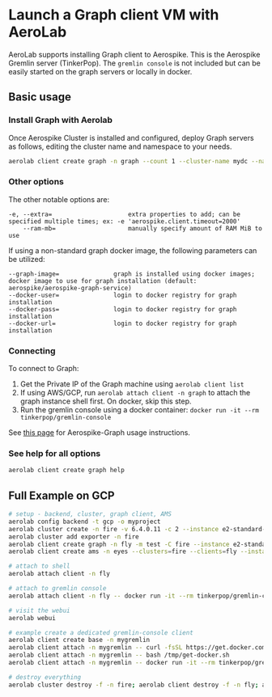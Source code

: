 # Launch a Graph client VM with AeroLab

AeroLab supports installing Graph client to Aerospike. This is the Aerospike Gremlin server (TinkerPop). The `gremlin console` is not included but can be easily started on the graph servers or locally in docker.

## Basic usage

### Install Graph with Aerolab

Once Aerospike Cluster is installed and configured, deploy Graph servers as follows, editing the cluster name and namespace to your needs.

```bash
aerolab client create graph -n graph --count 1 --cluster-name mydc --namespace test
```

### Other options

The other notable options are:
```
-e, --extra=                     extra properties to add; can be specified multiple times; ex: -e 'aerospike.client.timeout=2000'
    --ram-mb=                    manually specify amount of RAM MiB to use
```

If using a non-standard graph docker image, the following parameters can be utilized:
```
--graph-image=               graph is installed using docker images; docker image to use for graph installation (default: aerospike/aerospike-graph-service)
--docker-user=               login to docker registry for graph installation
--docker-pass=               login to docker registry for graph installation
--docker-url=                login to docker registry for graph installation
```

### Connecting

To connect to Graph:
1. Get the Private IP of the Graph machine using `aerolab client list`
2. If using AWS/GCP, run `aerolab attach client -n graph` to attach the graph instance shell first. On docker, skip this step.
3. Run the gremlin console using a docker container: `docker run -it --rm tinkerpop/gremlin-console`

See [this page](https://aerospike.com/docs/graph/getting-started/basic-usage) for Aerospike-Graph usage instructions.

### See help for all options

```bash
aerolab client create graph help
```

## Full Example on GCP

```bash
# setup - backend, cluster, graph client, AMS
aerolab config backend -t gcp -o myproject
aerolab cluster create -n fire -v 6.4.0.11 -c 2 --instance e2-standard-2 --zone us-central1-a --firewall=bob
aerolab cluster add exporter -n fire
aerolab client create graph -n fly -m test -C fire --instance e2-standard-2 --zone us-central1-a --firewall=bob
aerolab client create ams -n eyes --clusters=fire --clients=fly --instance e2-standard-2 --zone us-central1-a --firewall=bob

# attach to shell
aerolab attach client -n fly

# attach to gremlin console
aerolab attach client -n fly -- docker run -it --rm tinkerpop/gremlin-console

# visit the webui
aerolab webui

# example create a dedicated gremlin-console client
aerolab client create base -n mygremlin
aerolab client attach -n mygremlin -- curl -fsSL https://get.docker.com -o /tmp/get-docker.sh
aerolab client attach -n mygremlin -- bash /tmp/get-docker.sh
aerolab client attach -n mygremlin -- docker run -it --rm tinkerpop/gremlin-console

# destroy everything
aerolab cluster destroy -f -n fire; aerolab client destroy -f -n fly; aerolab client destroy -f -n eyes
```
